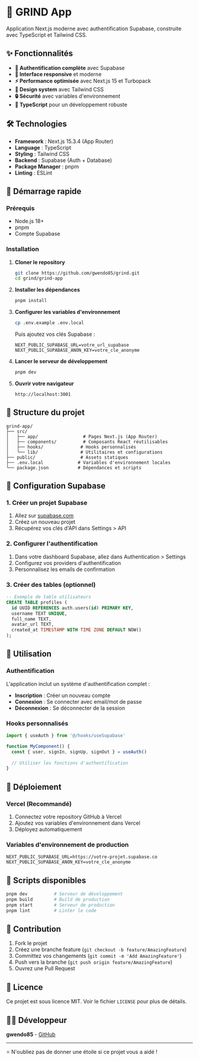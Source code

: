 # 🚀 GRIND App

Application Next.js moderne avec authentification Supabase, construite avec TypeScript et Tailwind CSS.

## ✨ Fonctionnalités

- **🔐 Authentification complète** avec Supabase
- **📱 Interface responsive** et moderne
- **⚡ Performance optimisée** avec Next.js 15 et Turbopack
- **🎨 Design system** avec Tailwind CSS
- **🔒 Sécurité** avec variables d'environnement
- **📝 TypeScript** pour un développement robuste

## 🛠️ Technologies

- **Framework** : Next.js 15.3.4 (App Router)
- **Language** : TypeScript
- **Styling** : Tailwind CSS
- **Backend** : Supabase (Auth + Database)
- **Package Manager** : pnpm
- **Linting** : ESLint

## 🚀 Démarrage rapide

### Prérequis

- Node.js 18+ 
- pnpm
- Compte Supabase

### Installation

1. **Cloner le repository**
   ```bash
   git clone https://github.com/gwendo85/grind.git
   cd grind/grind-app
   ```

2. **Installer les dépendances**
   ```bash
   pnpm install
   ```

3. **Configurer les variables d'environnement**
   ```bash
   cp .env.example .env.local
   ```
   
   Puis ajoutez vos clés Supabase :
   ```env
   NEXT_PUBLIC_SUPABASE_URL=votre_url_supabase
   NEXT_PUBLIC_SUPABASE_ANON_KEY=votre_cle_anonyme
   ```

4. **Lancer le serveur de développement**
   ```bash
   pnpm dev
   ```

5. **Ouvrir votre navigateur**
   ```
   http://localhost:3001
   ```

## 📁 Structure du projet

```
grind-app/
├── src/
│   ├── app/                 # Pages Next.js (App Router)
│   ├── components/          # Composants React réutilisables
│   ├── hooks/              # Hooks personnalisés
│   └── lib/                # Utilitaires et configurations
├── public/                 # Assets statiques
├── .env.local             # Variables d'environnement locales
└── package.json           # Dépendances et scripts
```

## 🔐 Configuration Supabase

### 1. Créer un projet Supabase

1. Allez sur [supabase.com](https://supabase.com)
2. Créez un nouveau projet
3. Récupérez vos clés d'API dans Settings > API

### 2. Configurer l'authentification

1. Dans votre dashboard Supabase, allez dans Authentication > Settings
2. Configurez vos providers d'authentification
3. Personnalisez les emails de confirmation

### 3. Créer des tables (optionnel)

```sql
-- Exemple de table utilisateurs
CREATE TABLE profiles (
  id UUID REFERENCES auth.users(id) PRIMARY KEY,
  username TEXT UNIQUE,
  full_name TEXT,
  avatar_url TEXT,
  created_at TIMESTAMP WITH TIME ZONE DEFAULT NOW()
);
```

## 🎯 Utilisation

### Authentification

L'application inclut un système d'authentification complet :

- **Inscription** : Créer un nouveau compte
- **Connexion** : Se connecter avec email/mot de passe
- **Déconnexion** : Se déconnecter de la session

### Hooks personnalisés

```typescript
import { useAuth } from '@/hooks/useSupabase'

function MyComponent() {
  const { user, signIn, signUp, signOut } = useAuth()
  
  // Utiliser les fonctions d'authentification
}
```

## 🚀 Déploiement

### Vercel (Recommandé)

1. Connectez votre repository GitHub à Vercel
2. Ajoutez vos variables d'environnement dans Vercel
3. Déployez automatiquement

### Variables d'environnement de production

```env
NEXT_PUBLIC_SUPABASE_URL=https://votre-projet.supabase.co
NEXT_PUBLIC_SUPABASE_ANON_KEY=votre_cle_anonyme
```

## 📝 Scripts disponibles

```bash
pnpm dev          # Serveur de développement
pnpm build        # Build de production
pnpm start        # Serveur de production
pnpm lint         # Linter le code
```

## 🤝 Contribution

1. Fork le projet
2. Créez une branche feature (`git checkout -b feature/AmazingFeature`)
3. Committez vos changements (`git commit -m 'Add AmazingFeature'`)
4. Push vers la branche (`git push origin feature/AmazingFeature`)
5. Ouvrez une Pull Request

## 📄 Licence

Ce projet est sous licence MIT. Voir le fichier `LICENSE` pour plus de détails.

## 👨‍💻 Développeur

**gwendo85** - [GitHub](https://github.com/gwendo85)

---

⭐ N'oubliez pas de donner une étoile si ce projet vous a aidé !

